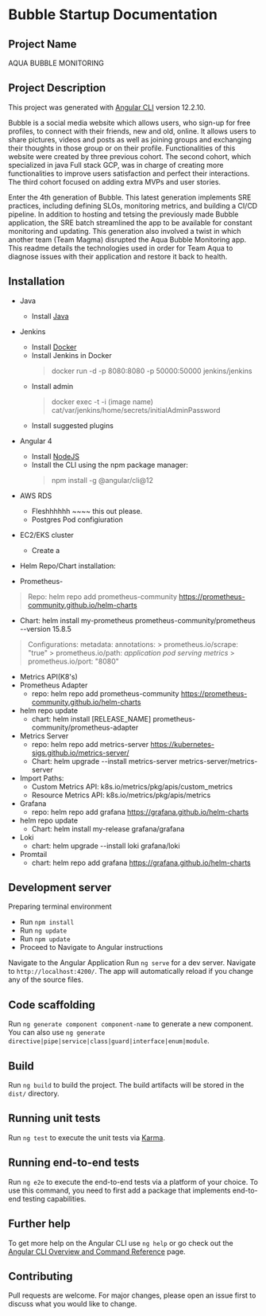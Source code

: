 # Bubble Startup Documentation

## Project Name

AQUA BUBBLE MONITORING


## Project Description

This project was generated with [Angular CLI](https://github.com/angular/angular-cli) version 12.2.10.

Bubble is a social media website which allows users, who sign-up for free profiles, to connect with their friends, new and old, online. It allows users to share pictures, videos and posts as well as joining groups and exchanging their thoughts in those group or on their profile. Functionalities of this website were created by three previous cohort. The second cohort, which specialized in java Full stack GCP, was in charge of creating more functionalities to improve users satisfaction and perfect their interactions. The third cohort focused on adding extra MVPs and user stories.

Enter the 4th generation of Bubble. This latest generation implements SRE practices, including defining SLOs, monitoring metrics, and building a CI/CD pipeline. In addition to hosting and tetsing the previously made Bubble application, the SRE batch streamlined the app to be available for constant monitoring and updating. This generation also involved a twist in which another team (Team Magma) disrupted the Aqua Bubble Monitoring app. This readme details the technologies used in order for Team Aqua to diagnose issues with their application and restore it back to health.


## Installation

* Java
   * Install [Java](https://www.java.com/en/download/manual.jsp)
* Jenkins
  * Install [Docker](http://docker.com)
  * Install Jenkins in Docker
     > docker run -d -p 8080:8080 -p 50000:50000 jenkins/jenkins
  * Install admin
     > docker exec -t -i (image name) cat/var/jenkins/home/secrets/initialAdminPassword
  * Install suggested plugins
* Angular 4
  * Install [NodeJS](https://nodejs.org/en/)
  * Install the CLI using the npm package manager:
     > npm install -g @angular/cli@12
* AWS RDS
   * Fleshhhhhh ~~~~ this out please.
   * Postgres Pod configiuration
      >
* EC2/EKS cluster
   * Create a

* Helm Repo/Chart installation:
* Prometheus-
 >  Repo: helm repo add prometheus-community https://prometheus-community.github.io/helm-charts
* Chart: helm install my-prometheus prometheus-community/prometheus --version 15.8.5
 > Configurations:
 >  metadata:
   > annotations:
    > prometheus.io/scrape: "true"
    > prometheus.io/path: *application pod serving metrics*
    > prometheus.io/port: "8080"
* Metrics API(K8's)
* Prometheus Adapter
  * repo: helm repo add prometheus-community https://prometheus-community.github.io/helm-charts
* helm repo update
  * chart: helm install [RELEASE_NAME] prometheus-community/prometheus-adapter
* Metrics Server
  * repo: helm repo add metrics-server https://kubernetes-sigs.github.io/metrics-server/
  * Chart: helm upgrade --install metrics-server metrics-server/metrics-server
* Import Paths:
	* Custom Metrics API: k8s.io/metrics/pkg/apis/custom_metrics
	* Resource Metrics API: k8s.io/metrics/pkg/apis/metrics
* Grafana
  * repo: helm repo add grafana https://grafana.github.io/helm-charts
* helm repo update
  * Chart: helm install my-release grafana/grafana
* Loki
  * chart: helm upgrade --install loki grafana/loki
* Promtail
  * chart: helm repo add grafana https://grafana.github.io/helm-charts


## Development server
Preparing terminal environment
  * Run `npm install`
  * Run `ng update`
  * Run `npm update`
  * Proceed to Navigate to Angular instructions

Navigate to the Angular Application
Run `ng serve` for a dev server. Navigate to `http://localhost:4200/`. The app will automatically reload if you change any of the source files.

## Code scaffolding

Run `ng generate component component-name` to generate a new component. You can also use `ng generate directive|pipe|service|class|guard|interface|enum|module`.

## Build

Run `ng build` to build the project. The build artifacts will be stored in the `dist/` directory.

## Running unit tests

Run `ng test` to execute the unit tests via [Karma](https://karma-runner.github.io).

## Running end-to-end tests

Run `ng e2e` to execute the end-to-end tests via a platform of your choice. To use this command, you need to first add a package that implements end-to-end testing capabilities.

## Further help

To get more help on the Angular CLI use `ng help` or go check out the [Angular CLI Overview and Command Reference](https://angular.io/cli) page.

## Contributing
Pull requests are welcome. For major changes, please open an issue first to discuss what you would like to change. 
